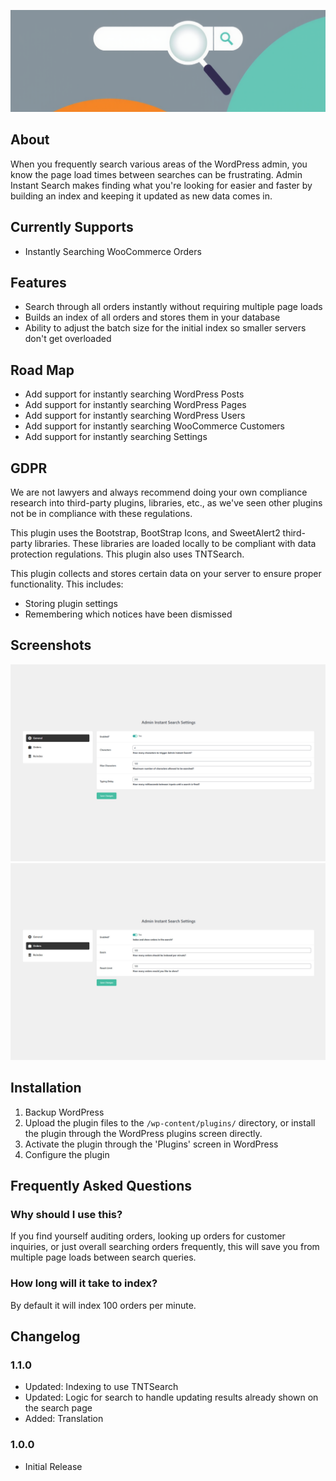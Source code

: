 ![Admin Instant Search Banner](.wordpress-org/banner-1880x609.png)
## About

When you frequently search various areas of the WordPress admin, you know the page load times between searches can be frustrating. Admin Instant Search makes finding what you're looking for easier and faster by building an index and keeping it updated as new data comes in.

## Currently Supports

* Instantly Searching WooCommerce Orders

## Features

* Search through all orders instantly without requiring multiple page loads
* Builds an index of all orders and stores them in your database
* Ability to adjust the batch size for the initial index so smaller servers don't get overloaded

## Road Map

* Add support for instantly searching WordPress Posts
* Add support for instantly searching WordPress Pages
* Add support for instantly searching WordPress Users
* Add support for instantly searching WooCommerce Customers
* Add support for instantly searching Settings

## GDPR

We are not lawyers and always recommend doing your own compliance research into third-party plugins, libraries, etc., as we've seen other plugins not be in compliance with these regulations.

This plugin uses the Bootstrap, BootStrap Icons, and SweetAlert2 third-party libraries. These libraries are loaded locally to be compliant with data protection regulations. This plugin also uses TNTSearch.

This plugin collects and stores certain data on your server to ensure proper functionality. This includes:

* Storing plugin settings
* Remembering which notices have been dismissed

## Screenshots

![General Settings](.wordpress-org/screenshot-1.jpg)
![Order Settings](.wordpress-org/screenshot-2.jpg)

## Installation

1. Backup WordPress
2. Upload the plugin files to the `/wp-content/plugins/` directory, or install the plugin through the WordPress plugins screen directly.
3. Activate the plugin through the 'Plugins' screen in WordPress
4. Configure the plugin

## Frequently Asked Questions

### Why should I use this?

If you find yourself auditing orders, looking up orders for customer inquiries, or just overall searching orders frequently, this will save you from multiple page loads between search queries.

### How long will it take to index?

By default it will index 100 orders per minute.

## Changelog

### 1.1.0
* Updated: Indexing to use TNTSearch
* Updated: Logic for search to handle updating results already shown on the search page
* Added: Translation

### 1.0.0
* Initial Release